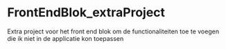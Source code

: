 # FrontEndBlok_extraProject
Extra project voor het front end blok om de functionaliteiten toe te voegen die ik niet in de applicatie kon toepassen
